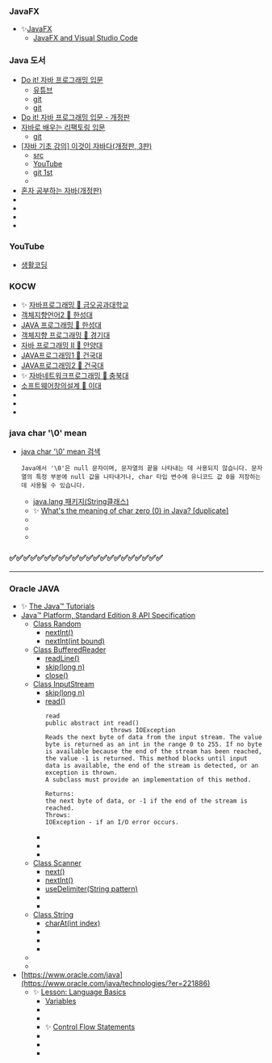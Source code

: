 ### JavaFX
- ✨[JavaFX](https://openjfx.io/)
  - [JavaFX and Visual Studio Code](https://openjfx.io/openjfx-docs/#install-javafx)

### Java 도서
- [Do it! 자바 프로그래밍 입문 ](https://www.aladin.co.kr/shop/wproduct.aspx?ItemId=157852460&srsltid=AfmBOoo3PX-ccZxnlFY3Q_HIIx_Ym8iz7HCy_rkphJE2gpSMmoGzgANS)
  - [유튜브](https://www.youtube.com/playlist?list=PLG7te9eYUi7typZrH4fqXvs4E22ZFn1Nj)
  - [git](https://github.com/easyspubjava/JAVA_LAB)
  - [git](https://github.com/CJSRKSQLDOSDPTM/java_-?tab=readme-ov-file)
- [Do it! 자바 프로그래밍 입문 - 개정판](https://www.aladin.co.kr/shop/wproduct.aspx?ItemId=354350098)
- [자바로 배우는 리팩토링 입문](https://www.aladin.co.kr/shop/wproduct.aspx?ItemId=120271469&srsltid=AfmBOoqR7popTH4x5iNR1qEdr8-jFqtoRiuxMhmXTeOYxY4rKzcwxBan)
  - [git](https://github.com/gilbutITbook/006921)
- [[자바 기초 강의] 이것이 자바다(개정판, 3판)](https://www.aladin.co.kr/shop/wproduct.aspx?itemid=336982990&srsltid=afmboorrjy0__glv0cl_dwxzjey7cdjfsebypqb8ubzkw0t7zzwh6inn)
  - [src](https://www.hanbit.co.kr/store/books/look.php?p_code=B4861113361)
  - [YouTube](https://www.youtube.com/playlist?list=PLVsNizTWUw7EmX1Y-7tB2EmsK6nu6Q10q)
  - [git 1st](https://github.com/benigndeus/ThisIsJava)
  - []()
- [혼자 공부하는 자바(개정판)](https://hongong.hanbit.co.kr/%ec%9e%90%eb%b0%94/)
- []()
- []()
- []()
- []()

### YouTube
- [생활코딩](https://www.youtube.com/@coohde/playlists)

### KOCW
- ✨ [자바프로그래밍 🔷 금오공과대학교](http://www.kocw.net/home/cview.do?cid=2f707a756c0c8e29)
- [객체지향언어2 🔷 한성대](http://www.kocw.net/home/cview.do?cid=a6b0b625ed9a41ee)
- [JAVA 프로그래밍 🔷 한성대](http://www.kocw.net/home/cview.do?cid=df718527167c1633)
- [객체지향 프로그래밍 🔷 경기대](http://www.kocw.net/home/cview.do?cid=b1aaba8d04356c90)
- [자바 프로그래밍 Ⅱ 🔷 안양대](http://www.kocw.net/home/cview.do?cid=3c5df9f4589c4fa9)
- [JAVA프로그래밍1 🔷 건국대](http://www.kocw.net/home/cview.do?cid=fa17664bb8690297)
- [JAVA프로그래밍2 🔷 건국대](http://www.kocw.net/home/cview.do?cid=2a75e47cc8c05fec)
- ✨ [자바네트워크프로그래밍 🔷 충북대](http://www.kocw.net/home/cview.do?cid=f126689618b77cf1)
- [소프트웨어창의설계 🔷 이대](http://www.kocw.net/home/cview.do?cid=245a18b4cc8a40f0)
- []()
- []()
- []()

### java char '\0' mean
- [java char '\0' mean 검색](https://www.google.com/search?q=java+char+%27%5C0%27+mean&oq=java+char+%27%5C0&gs_lcrp=EgZjaHJvbWUqBggAEEUYOzIGCAAQRRg7MgYIARBFGDsyBggCEEUYOdIBCDYwODRqMGo0qAIAsAIB&sourceid=chrome&ie=UTF-8)
    ```
    Java에서 '\0'은 null 문자이며, 문자열의 끝을 나타내는 데 사용되지 않습니다. 문자열의 특정 부분에 null 값을 나타내거나, char 타입 변수에 유니코드 값 0을 저장하는 데 사용될 수 있습니다. 
    ```
  - [java.lang 패키지(String클래스)](https://limsungju.tistory.com/163)
  - ✨ [What's the meaning of char zero (0) in Java? [duplicate]](https://stackoverflow.com/questions/9753576/whats-the-meaning-of-char-zero-0-in-java)
  - []()
  - []()
  - 
### ✅✅✅✅✅✅✅✅✅✅✅✅✅✅✅✅✅✅✅✅✅✅
---

### Oracle JAVA
- ✨ [The Java™ Tutorials](https://docs.oracle.com/javase/tutorial/java/TOC.html)
- [Java™ Platform, Standard Edition 8 API Specification](https://docs.oracle.com/javase/8/docs/api/index.html)
  - [Class Random](https://docs.oracle.com/javase/8/docs/api/java/util/Random.html)
    - [nextInt()](https://docs.oracle.com/javase/8/docs/api/java/util/Random.html#nextInt--)
    - [nextInt(int bound)](https://docs.oracle.com/javase/8/docs/api/java/util/Random.html#nextInt-int-)
  - [Class BufferedReader](https://docs.oracle.com/javase/8/docs/api/java/io/BufferedReader.html)
    - [readLine()](https://docs.oracle.com/javase/8/docs/api/java/io/BufferedReader.html#readLine--)
    - [skip(long n)](https://docs.oracle.com/javase/8/docs/api/java/io/BufferedReader.html#skip-long-)
    - [close()](https://docs.oracle.com/javase/8/docs/api/java/io/BufferedReader.html#close--)
  - [Class InputStream](https://docs.oracle.com/javase/8/docs/api/java/io/InputStream.html)
    - [skip(long n)](https://docs.oracle.com/javase/8/docs/api/java/io/InputStream.html#skip-long-)
    - [read()](https://docs.oracle.com/javase/8/docs/api/java/io/InputStream.html#read--)
      ```
      read
      public abstract int read()
                        throws IOException
      Reads the next byte of data from the input stream. The value byte is returned as an int in the range 0 to 255. If no byte is available because the end of the stream has been reached, the value -1 is returned. This method blocks until input data is available, the end of the stream is detected, or an exception is thrown.
      A subclass must provide an implementation of this method.

      Returns:
      the next byte of data, or -1 if the end of the stream is reached.
      Throws:
      IOException - if an I/O error occurs.      
      ```
    - []()
    - []()
    - []()
  - [Class Scanner](https://docs.oracle.com/javase/8/docs/api/java/util/Scanner.html)
    - [next()](https://docs.oracle.com/javase/8/docs/api/java/util/Scanner.html#next--)
    - [nextInt()](https://docs.oracle.com/javase/8/docs/api/java/util/Scanner.html#nextInt--)
    - [useDelimiter(String pattern)](https://docs.oracle.com/javase/8/docs/api/java/util/Scanner.html#useDelimiter-java.lang.String-)
    - []()
    - []()
  - [Class String](https://docs.oracle.com/javase/8/docs/api/java/lang/String.html)
    - [charAt(int index)](https://docs.oracle.com/javase/8/docs/api/java/lang/String.html#charAt-int-)
    - []()
    - []()
    - []()
  - []()
  - []()
- [https://www.oracle.com/java](https://www.oracle.com/java/technologies/?er=221886)
  - ✨ [Lesson: Language Basics](https://docs.oracle.com/javase/tutorial/java/nutsandbolts/index.html)
    - [Variables](https://docs.oracle.com/javase/tutorial/java/nutsandbolts/variables.html)
    - []()
    - []()
    - ✨ [Control Flow Statements](https://docs.oracle.com/javase/tutorial/java/nutsandbolts/flow.html)
    - []()
    - []()
    - []()
